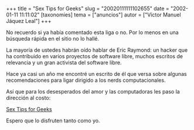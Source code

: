 +++
title = "Sex Tips for Geeks"
slug = "20020111111102655"
date = "2002-01-11 11:11:02"
[taxonomies]
tema = ["anuncios"]
autor = ["Víctor Manuel Jáquez Leal"]
+++

No recuerdo si ya había comentado esta liga o no. Por lo menos en una
búsqueda rápida en el sitio no lo hallé.

La mayoría de ustedes habrán oído hablar de Eric Raymond: un hacker que
ha contribuido en varios proyectos de software libre, muchos escritos de
relevancia y un gran activista del software libre.

Hace ya casi un año me encontré un escrito de él que versa sobre algunas
recomendaciones para ligar dirigido a los nerds computacionales.

Así que para los desesperados del amor y las computadoras les paso la
dirección al costo:

[Sex Tips for Geeks](http://tuxedo.org/~esr/writings/sextips/)

Espero que lo disfruten tanto como yo.

